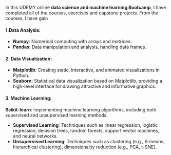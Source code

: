 In this UDEMY online <b>data science and machine learning Bootcamp</b>, I have completed all of the courses, exercises and capstone projects. From the courses, I have gain

#### 1.Data Analysis:
- <b>Numpy</b>: Numerical computing with arrays and matrices.
- <b>Pandas</b>: Data manipulation and analysis, handling data frames.

#### 2. Data Visualization:
- <b>Matplotlib</b>: Creating static, interactive, and animated visualizations in Python.
- <b>Seaborn</b>: Statistical data visualization based on Matplotlib, providing a high-level interface for drawing attractive and informative graphics.

#### 3. Machine Learning:
<b>Scikit-learn</b>: Implementing machine learning algorithms, including both supervised and unsupervised learning methods.
- <b>Supervised Learning</b>: Techniques such as linear regression, logistic regression, decision trees, random forests, support vector machines, and neural networks.
- <b>Unsupervised Learning</b>: Techniques such as clustering (e.g., K-means, hierarchical clustering), dimensionality reduction (e.g., PCA, t-SNE).

